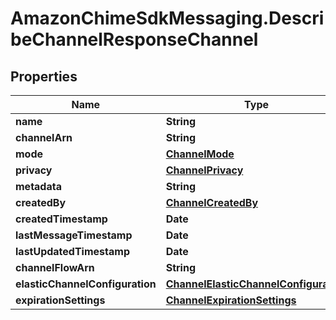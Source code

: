 # AmazonChimeSdkMessaging.DescribeChannelResponseChannel

## Properties

Name | Type | Description | Notes
------------ | ------------- | ------------- | -------------
**name** | **String** |  | [optional] 
**channelArn** | **String** |  | [optional] 
**mode** | [**ChannelMode**](ChannelMode.md) |  | [optional] 
**privacy** | [**ChannelPrivacy**](ChannelPrivacy.md) |  | [optional] 
**metadata** | **String** |  | [optional] 
**createdBy** | [**ChannelCreatedBy**](ChannelCreatedBy.md) |  | [optional] 
**createdTimestamp** | **Date** |  | [optional] 
**lastMessageTimestamp** | **Date** |  | [optional] 
**lastUpdatedTimestamp** | **Date** |  | [optional] 
**channelFlowArn** | **String** |  | [optional] 
**elasticChannelConfiguration** | [**ChannelElasticChannelConfiguration**](ChannelElasticChannelConfiguration.md) |  | [optional] 
**expirationSettings** | [**ChannelExpirationSettings**](ChannelExpirationSettings.md) |  | [optional] 


